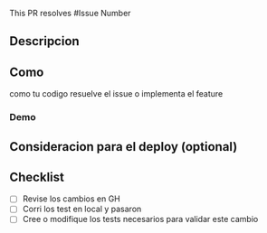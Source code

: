 This PR resolves #Issue Number
## Descripcion

## Como

como tu codigo resuelve el issue o implementa el feature

### Demo


## Consideracion para el deploy (optional) 


## Checklist
- [ ] Revise los cambios en GH 
- [ ] Corri los test en local y pasaron
- [ ] Cree o modifique los tests necesarios para validar este cambio
